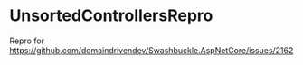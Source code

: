 UnsortedControllersRepro
====
Repro for https://github.com/domaindrivendev/Swashbuckle.AspNetCore/issues/2162